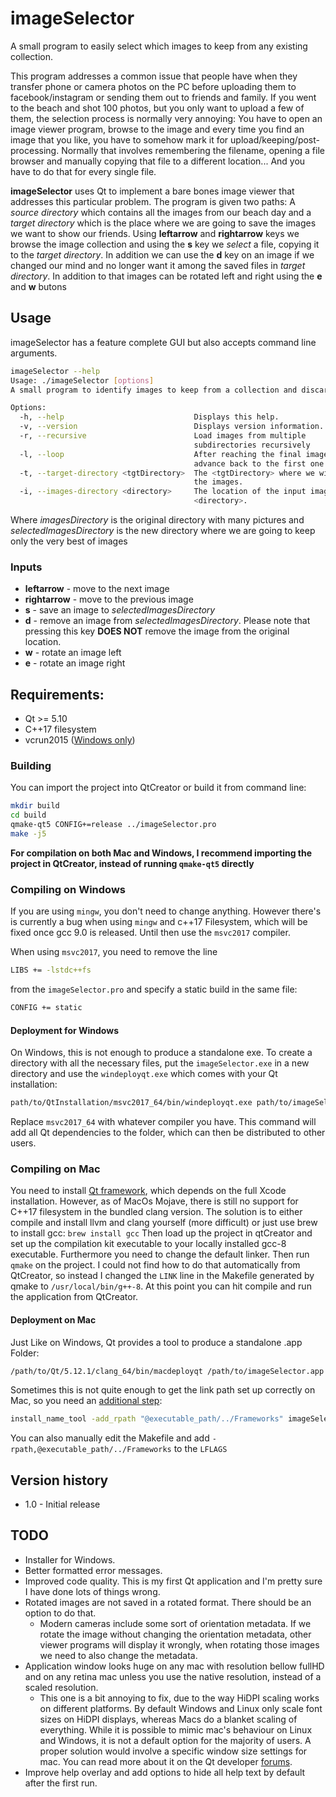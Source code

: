 # imageSelector
A small program to easily select which images to keep from any existing collection.

This program addresses a common issue that people have when they transfer phone or camera photos on the PC before uploading them to facebook/instagram or sending them out to friends and family. If you went to the beach and shot 100 photos, but you only want to upload a few of them, the selection process is normally very annoying: You have to open an image viewer program, browse to the image and every time you find an image that you like, you have to somehow mark it for upload/keeping/post-processing. Normally that involves remembering the filename, opening a file browser and manually copying that file to a different location... And you have to do that for every single file.

**imageSelector** uses Qt to implement a bare bones image viewer that addresses this particular problem. The program is given two paths: A *source directory* which contains all the images from our beach day and a *target directory* which is the place where we are going to save the images we want to show our friends. Using **leftarrow** and **rightarrow** keys we browse the image collection and using the **s** key we *select* a file, copying it to the *target directory*. In addition we can use the **d** key on an image if we changed our mind and no longer want it among the saved files in *target directory*. In addition to that images can be rotated left and right using the **e** and **w** butons

## Usage
imageSelector has a feature complete GUI but also accepts command line arguments.
```bash
imageSelector --help
Usage: ./imageSelector [options]
A small program to identify images to keep from a collection and discard others.

Options:
  -h, --help                             Displays this help.
  -v, --version                          Displays version information.
  -r, --recursive                        Load images from multiple
                                         subdirectories recursively
  -l, --loop                             After reaching the final image,
                                         advance back to the first one
  -t, --target-directory <tgtDirectory>  The <tgtDirectory> where we will keep
                                         the images.
  -i, --images-directory <directory>     The location of the input image
                                         <directory>.
```
Where *imagesDirectory* is the original directory with many pictures and *selectedImagesDirectory* is the new directory where we are going to keep only the very best of images
### Inputs
- **leftarrow** - move to the next image
- **rightarrow** - move to the previous image
- **s** - save an image to *selectedImagesDirectory*
- **d** - remove an image from *selectedImagesDirectory*. Please note that pressing this key **DOES NOT** remove the image from the original location.
- **w** - rotate an image left
- **e** - rotate an image right

## Requirements:
- Qt >= 5.10 
- C++17 filesystem
- vcrun2015 ([Windows only](https://www.microsoft.com/en-us/download/details.aspx?id=52685))

### Building
You can import the project into QtCreator or build it from command line:
```bash
mkdir build
cd build
qmake-qt5 CONFIG+=release ../imageSelector.pro
make -j5
```
**For compilation on both Mac and Windows, I recommend importing the project in QtCreator, instead of running `qmake-qt5` directly**
### Compiling on Windows
If you are using `mingw`, you don't need to change anything. However there's is currently a bug when using `mingw` and c++17 Filesystem, which will be fixed once gcc 9.0 is released. Until then use the `msvc2017` compiler.

When using `msvc2017`, you need to remove the line
```bash
LIBS += -lstdc++fs
```
from the `imageSelector.pro` and specify a static build in the same file:
```bash
CONFIG += static
```
#### Deployment for Windows
On Windows, this is not enough to produce a standalone exe. To create a directory with all the necessary files, put the `imageSelector.exe` in a new directory and use the `windeployqt.exe` which comes with your Qt installation:
```bash
path/to/QtInstallation/msvc2017_64/bin/windeployqt.exe path/to/imageSelector.exe`
```
Replace `msvc2017_64` with whatever compiler you have. This command will add all Qt dependencies to the folder, which can then be distributed to other users.

### Compiling on Mac
You need to install [Qt framework](https://www.qt.io/download), which depends on the full Xcode installation. However, as of MacOs Mojave, there is still no support for C++17 filesystem in the bundled clang version. The solution is to either compile and install llvm and clang yourself (more difficult) or just use brew to install gcc:
`brew install gcc`
Then load up the project in qtCreator and set up the compilation kit executable to your locally installed gcc-8 executable. Furthermore you need to change the default linker. Then run `qmake` on the project. I could not find how to do that automatically from QtCreator, so instead I changed the `LINK` line in the Makefile generated by qmake to `/usr/local/bin/g++-8`. At this point you can hit compile and run the application from QtCreator.
#### Deployment on Mac
Just Like on Windows, Qt provides a tool to produce a standalone .app Folder:
```bash
/path/to/Qt/5.12.1/clang_64/bin/macdeployqt /path/to/imageSelector.app
```
Sometimes this is not quite enough to get the link path set up correctly on Mac, so you need an [additional step](https://forum.qt.io/topic/77001/macdeployqt-missing-dependancies-when-installing/10):
```bash
install_name_tool -add_rpath "@executable_path/../Frameworks" imageSelector.app/Contents/MacOS/imageSelector
```
You can also manually edit the Makefile and add `-rpath,@executable_path/../Frameworks` to the `LFLAGS`
## Version history
- 1.0 - Initial release

## TODO
- Installer for Windows.
- Better formatted error messages.
- Improved code quality. This is my first Qt application and I'm pretty sure I have done lots of things wrong.
- Rotated images are not saved in a rotated format. There should be an option to do that.
  - Modern cameras include some sort of orientation metadata. If we rotate the image without changing the orientation metadata, other viewer programs will display it wrongly, when rotating those images we need to also change the metadata.
- Application window looks huge on any mac with resolution bellow fullHD and on any retina mac unless you use the native resolution, instead of a scaled resolution.
  - This one is a bit annoying to fix, due to the way HiDPI scaling works on different platforms. By default Windows and Linux only scale font sizes on HiDPI displays, whereas Macs do a blanket scaling of everything. While it is possible to mimic mac's behaviour on Linux and Windows, it is not a default option for the majority of users. A proper solution would involve a specific window size settings for mac. You can read more about it on the Qt developer [forums](https://forum.qt.io/topic/100133/cross-platform-app-ui-in-macos-is-double-in-size-compared-to-the-linux-and-windows-version).
- Improve help overlay and add options to hide all help text by default after the first run.
